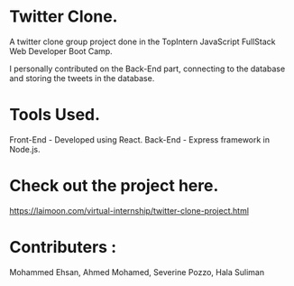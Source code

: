 # Twitter Clone.
A twitter clone group project done in the TopIntern JavaScript FullStack Web Developer Boot Camp.

I personally contributed on the Back-End part, connecting to the database and storing the tweets in the database.

# Tools Used.
 Front-End - Developed using React.
 Back-End - Express framework in Node.js.

# Check out the project here.
 https://laimoon.com/virtual-internship/twitter-clone-project.html

# Contributers : 
 Mohammed Ehsan, Ahmed Mohamed, Severine Pozzo, Hala Suliman
